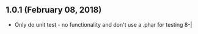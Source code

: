 ## 1.0.1 (February 08, 2018)
  - Only do unit test - no functionality and don't use a .phar for testing 8-|

